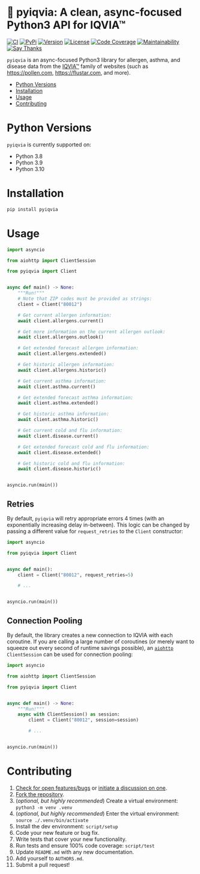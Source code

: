 # 🌻 pyiqvia: A clean, async-focused Python3 API for IQVIA™

[![CI](https://github.com/bachya/pyiqvia/workflows/CI/badge.svg)](https://github.com/bachya/pyiqvia/actions)
[![PyPi](https://img.shields.io/pypi/v/pyiqvia.svg)](https://pypi.python.org/pypi/pyiqvia)
[![Version](https://img.shields.io/pypi/pyversions/pyiqvia.svg)](https://pypi.python.org/pypi/pyiqvia)
[![License](https://img.shields.io/pypi/l/pyiqvia.svg)](https://github.com/bachya/pyiqvia/blob/master/LICENSE)
[![Code Coverage](https://codecov.io/gh/bachya/pyiqvia/branch/dev/graph/badge.svg)](https://codecov.io/gh/bachya/pyiqvia)
[![Maintainability](https://api.codeclimate.com/v1/badges/3bf37f9cabf73b5d991e/maintainability)](https://codeclimate.com/github/bachya/pyiqvia/maintainability)
[![Say Thanks](https://img.shields.io/badge/SayThanks-!-1EAEDB.svg)](https://saythanks.io/to/bachya)

`pyiqvia` is an async-focused Python3 library for allergen, asthma, and disease
data from the [IQVIA™](https://www.iqvia.com) family of websites (such as 
https://pollen.com, https://flustar.com, and more).

- [Python Versions](#python-versions)
- [Installation](#installation)
- [Usage](#usage)
- [Contributing](#contributing)

# Python Versions

`pyiqvia` is currently supported on:

* Python 3.8
* Python 3.9
* Python 3.10

# Installation

```python
pip install pyiqvia
```

# Usage

```python
import asyncio

from aiohttp import ClientSession

from pyiqvia import Client


async def main() -> None:
    """Run!"""
    # Note that ZIP codes must be provided as strings:
    client = Client("80012")

    # Get current allergen information:
    await client.allergens.current()

    # Get more information on the current allergen outlook:
    await client.allergens.outlook()

    # Get extended forecast allergen information:
    await client.allergens.extended()

    # Get historic allergen information:
    await client.allergens.historic()

    # Get current asthma information:
    await client.asthma.current()

    # Get extended forecast asthma information:
    await client.asthma.extended()

    # Get historic asthma information:
    await client.asthma.historic()

    # Get current cold and flu information:
    await client.disease.current()

    # Get extended forecast cold and flu information:
    await client.disease.extended()

    # Get historic cold and flu information:
    await client.disease.historic()


asyncio.run(main())
```

## Retries

By default, `pyiqvia` will retry appropriate errors 4 times (with an exponentially
increasing delay in-between). This logic can be changed by passing a different value for
`request_retries` to the `Client` constructor:

```python
import asyncio

from pyiqvia import Client


async def main():
    client = Client("80012", request_retries=5)

    # ...


asyncio.run(main())
```

## Connection Pooling

By default, the library creates a new connection to IQVIA with each coroutine. If you
are calling a large number of coroutines (or merely want to squeeze out every second of
runtime savings possible), an
[`aiohttp`](https://github.com/aio-libs/aiohttp) `ClientSession` can be used for connection
pooling:

```python
import asyncio

from aiohttp import ClientSession

from pyiqvia import Client


async def main() -> None:
    """Run!"""
    async with ClientSession() as session:
        client = Client("80012", session=session)

        # ...


asyncio.run(main())
```

# Contributing

1. [Check for open features/bugs](https://github.com/bachya/pyiqvia/issues)
  or [initiate a discussion on one](https://github.com/bachya/pyiqvia/issues/new).
2. [Fork the repository](https://github.com/bachya/pyiqvia/fork).
3. (_optional, but highly recommended_) Create a virtual environment: `python3 -m venv .venv`
4. (_optional, but highly recommended_) Enter the virtual environment: `source ./.venv/bin/activate`
5. Install the dev environment: `script/setup`
6. Code your new feature or bug fix.
7. Write tests that cover your new functionality.
8. Run tests and ensure 100% code coverage: `script/test`
9. Update `README.md` with any new documentation.
10. Add yourself to `AUTHORS.md`.
11. Submit a pull request!
